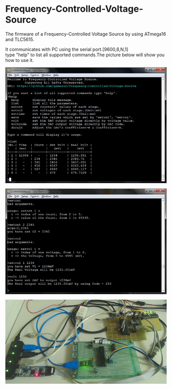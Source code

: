 Frequency-Controlled-Voltage-Source
===================================

The firmware of a Frequency-Controlled Voltage Source by using ATmega16 and TLC5615.

It communicates with PC using the serial port.[9600,8,N,1]   
type "help" to list all supported commands.The picture below will show you how to use it.

![](doc/screenshot1.jpg "screenshot1")

![](doc/screenshot2.jpg "screenshot2")

![](doc/photo.jpg "photo")
